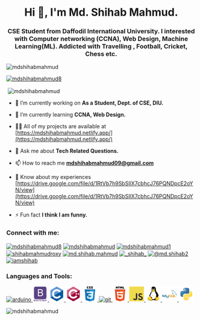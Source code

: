 <h1 align="center">Hi 👋, I'm Md. Shihab Mahmud.</h1>
<h3 align="center">CSE Student from Daffodil International University. I interested with Computer networking (CCNA), Web Design, Machine Learning(ML). Addicted with Travelling , Football, Cricket, Chess etc.</h3>

<p align="left"> <img src="https://komarev.com/ghpvc/?username=mdshihabmahmud&label=Profile%20views&color=0e75b6&style=flat" alt="mdshihabmahmud" /> </p>

<p align="left"> <a href="https://twitter.com/mdshihabmahmud8" target="blank"><img src="https://img.shields.io/twitter/follow/mdshihabmahmud8?logo=twitter&style=for-the-badge" alt="mdshihabmahmud8" /></a> </p>

<p>&nbsp;<img align="center" src="https://github-readme-stats.vercel.app/api?username=mdshihabmahmud&show_icons=true&locale=en" alt="mdshihabmahmud" /></p>


- 🔭 I’m currently working on **As a Student, Dept. of CSE, DIU.**

- 🌱 I’m currently learning **CCNA, Web Design.**

- 👨‍💻 All of my projects are available at [https://mdshihabmahmud.netlify.app/](https://mdshihabmahmud.netlify.app/)

- 💬 Ask me about **Tech Related Questions.**

- 📫 How to reach me **mdshihabmahmud09@gmail.com**

- 📄 Know about my experiences [https://drive.google.com/file/d/1RtVb7h9SbSIlX7cbhcJ76PQNDpcE2oYN/view](https://drive.google.com/file/d/1RtVb7h9SbSIlX7cbhcJ76PQNDpcE2oYN/view)

- ⚡ Fun fact **I think I am funny.**

<h3 align="left">Connect with me:</h3>
<p align="left">
<a href="https://twitter.com/mdshihabmahmud8" target="blank"><img align="center" src="https://raw.githubusercontent.com/rahuldkjain/github-profile-readme-generator/master/src/images/icons/Social/twitter.svg" alt="mdshihabmahmud8" height="30" width="40" /></a>
<a href="https://linkedin.com/in/mdshihabmahmud" target="blank"><img align="center" src="https://raw.githubusercontent.com/rahuldkjain/github-profile-readme-generator/master/src/images/icons/Social/linked-in-alt.svg" alt="mdshihabmahmud" height="30" width="40" /></a>
<a href="https://kaggle.com/mdshihabmahmud1" target="blank"><img align="center" src="https://raw.githubusercontent.com/rahuldkjain/github-profile-readme-generator/master/src/images/icons/Social/kaggle.svg" alt="mdshihabmahmud1" height="30" width="40" /></a>
<a href="https://fb.com/shihabmahmudroxy" target="blank"><img align="center" src="https://raw.githubusercontent.com/rahuldkjain/github-profile-readme-generator/master/src/images/icons/Social/facebook.svg" alt="shihabmahmudroxy" height="30" width="40" /></a>
<a href="https://instagram.com/md.shihab.mahmud" target="blank"><img align="center" src="https://raw.githubusercontent.com/rahuldkjain/github-profile-readme-generator/master/src/images/icons/Social/instagram.svg" alt="md.shihab.mahmud" height="30" width="40" /></a>
<a href="https://www.hackerrank.com/_shihab_" target="blank"><img align="center" src="https://raw.githubusercontent.com/rahuldkjain/github-profile-readme-generator/master/src/images/icons/Social/hackerrank.svg" alt="_shihab_" height="30" width="40" /></a>
  <a href="https://www.hackerearth.com/@md.shihab2" target="blank"><img align="center" src="https://raw.githubusercontent.com/rahuldkjain/github-profile-readme-generator/master/src/images/icons/Social/hackerearth.svg" alt="@md.shihab2" height="30" width="40" /></a>
  <a href="https://t.me/iamshihab" target="blank"><img align="center" src="https://open.coop/wp-content/uploads/2020/04/telegram-logo.png" alt="iamshihab" height="30" width="40" /></a>
</p>

<h3 align="left">Languages and Tools:</h3>
<p align="left"> <a href="https://www.arduino.cc/" target="_blank"> <img src="https://cdn.worldvectorlogo.com/logos/arduino-1.svg" alt="arduino" width="40" height="40"/> </a> <a href="https://getbootstrap.com" target="_blank"> <img src="https://raw.githubusercontent.com/devicons/devicon/master/icons/bootstrap/bootstrap-plain-wordmark.svg" alt="bootstrap" width="40" height="40"/> </a> <a href="https://www.cprogramming.com/" target="_blank"> <img src="https://raw.githubusercontent.com/devicons/devicon/master/icons/c/c-original.svg" alt="c" width="40" height="40"/> </a> <a href="https://www.w3schools.com/cpp/" target="_blank"> <img src="https://raw.githubusercontent.com/devicons/devicon/master/icons/cplusplus/cplusplus-original.svg" alt="cplusplus" width="40" height="40"/> </a> <a href="https://www.w3schools.com/css/" target="_blank"> <img src="https://raw.githubusercontent.com/devicons/devicon/master/icons/css3/css3-original-wordmark.svg" alt="css3" width="40" height="40"/> </a> <a href="https://git-scm.com/" target="_blank"> <img src="https://www.vectorlogo.zone/logos/git-scm/git-scm-icon.svg" alt="git" width="40" height="40"/> </a> <a href="https://www.w3.org/html/" target="_blank"> <img src="https://raw.githubusercontent.com/devicons/devicon/master/icons/html5/html5-original-wordmark.svg" alt="html5" width="40" height="40"/> </a> <a href="https://developer.mozilla.org/en-US/docs/Web/JavaScript" target="_blank"> <img src="https://raw.githubusercontent.com/devicons/devicon/master/icons/javascript/javascript-original.svg" alt="javascript" width="40" height="40"/> </a> <a href="https://www.linux.org/" target="_blank"> <img src="https://raw.githubusercontent.com/devicons/devicon/master/icons/linux/linux-original.svg" alt="linux" width="40" height="40"/> </a> <a href="https://www.mysql.com/" target="_blank"> <img src="https://raw.githubusercontent.com/devicons/devicon/master/icons/mysql/mysql-original-wordmark.svg" alt="mysql" width="40" height="40"/> </a> <a href="https://www.python.org" target="_blank"> <img src="https://raw.githubusercontent.com/devicons/devicon/master/icons/python/python-original.svg" alt="python" width="40" height="40"/> </a> </p>

<p><img align="left" src="https://github-readme-stats.vercel.app/api/top-langs?username=mdshihabmahmud&show_icons=true&locale=en&layout=compact" alt="mdshihabmahmud" /></p><br>





